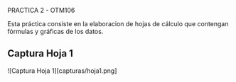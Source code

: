 PRACTICA 2 - OTM106

Esta práctica consiste en la elaboracion de hojas de cálculo que contengan fórmulas y gráficas de los datos.

## Captura Hoja 1

![Captura Hoja 1][capturas/hoja1.png]

